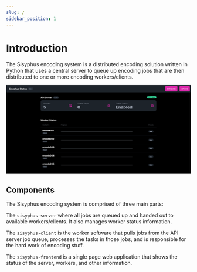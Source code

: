 ```yaml
---
slug: /
sidebar_position: 1
---
```


# Introduction

The Sisyphus encoding system is a distributed encoding solution written in Python that uses a central server to queue up encoding jobs that are then distributed to one or more encoding workers/clients.

![Sisyphus Frontend screenshot](installation/img/sisyphus_frontend_image.png)

## Components

The Sisyphus encoding system is comprised of three main parts:

The `sisyphus-server` where all jobs are queued up and handed out to available workers/clients.  It also manages worker status information.

The `sisyphus-client` is the worker software that pulls jobs from the API server job queue, processes the tasks in those jobs, and is responsible for the hard work of encoding stuff.

The `sisyphus-frontend` is a single page web application that shows the status of the server, workers, and other information.
